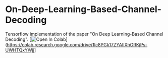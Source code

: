 # On-Deep-Learning-Based-Channel-Decoding
Tensorflow implementation of the paper "On Deep Learning-Based Channel Decoding".
[![Open In Colab](https://colab.research.google.com/assets/colab-badge.svg)](https://colab.research.google.com/drive/1Ic8PGk17ZYAIIXhGRKjPs-UWHTQxYWjj]
